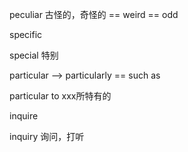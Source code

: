 peculiar   古怪的，奇怪的 == weird == odd

specific

special   特别

particular --> particularly == such as

particular to xxx所特有的



inquire

inquiry 询问，打听